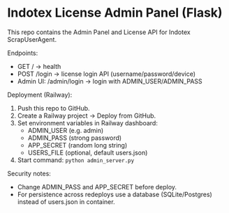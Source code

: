 # Indotex License Admin Panel (Flask)

This repo contains the Admin Panel and License API for Indotex ScrapUserAgent.

Endpoints:
- GET / -> health
- POST /login -> license login API (username/password/device)
- Admin UI: /admin/login -> login with ADMIN_USER/ADMIN_PASS

Deployment (Railway):
1. Push this repo to GitHub.
2. Create a Railway project -> Deploy from GitHub.
3. Set environment variables in Railway dashboard:
   - ADMIN_USER (e.g. admin)
   - ADMIN_PASS (strong password)
   - APP_SECRET (random long string)
   - USERS_FILE (optional, default users.json)
4. Start command: `python admin_server.py`

Security notes:
- Change ADMIN_PASS and APP_SECRET before deploy.
- For persistence across redeploys use a database (SQLite/Postgres) instead of users.json in container.

